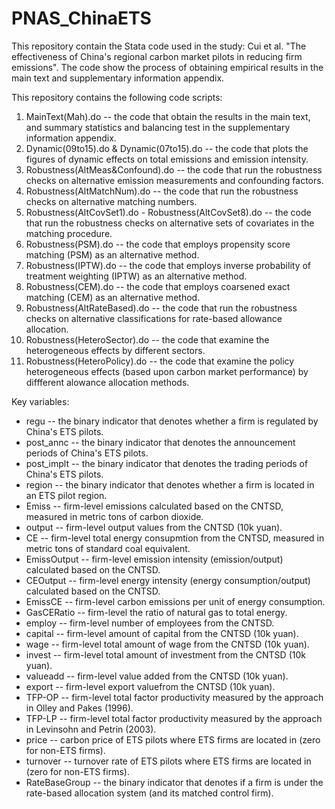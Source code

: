 # PNAS_ChinaETS

This repository contain the Stata code used in the study: Cui et al. "The effectiveness of China's regional carbon market pilots in reducing firm emissions". The code show the process of obtaining empirical results in the main text and supplementary information appendix.

This repository contains the following code scripts:

1. MainText(Mah).do -- the code that obtain the results in the main text, and summary statistics and balancing test in the supplementary information appendix.
2. Dynamic(09to15).do & Dynamic(07to15).do -- the code that plots the figures of dynamic effects on total emissions and emission intensity.
3. Robustness(AltMeas&Confound).do -- the code that run the robustness checks on alternative emission measurements and confounding factors.
4. Robustness(AltMatchNum).do -- the code that run the robustness checks on alternative matching numbers.
5. Robustness(AltCovSet1).do - Robustness(AltCovSet8).do -- the code that run the robustness checks on alternative sets of covariates in the matching procedure.
6. Robustness(PSM).do -- the code that employs propensity score matching (PSM) as an alternative method.
7. Robustness(IPTW).do -- the code that employs inverse probability of treatment weighting (IPTW) as an alternative method.
8. Robustness(CEM).do --  the code that employs coarsened exact matching (CEM) as an alternative method.
9. Robustness(AltRateBased).do -- the code that run the robustness checks on alternative classifications for rate-based allowance allocation.
10. Robustness(HeteroSector).do -- the code that examine the heterogeneous effects by different sectors.
11. Robustness(HeteroPolicy).do -- the code that examine the policy heterogeneous effects (based upon carbon market performance) by diffferent alowance allocation methods.

Key variables:

* regu -- the binary indicator that denotes whether a firm is regulated by China's ETS pilots.
* post_annc -- the binary indicator that denotes the announcement periods of China's ETS pilots.
* post_implt -- the binary indicator that denotes the trading periods of China's ETS pilots.
* region -- the binary indicator that denotes whether a firm is located in an ETS pilot region.
* Emiss -- firm-level emissions calculated based on the CNTSD, measured in metric tons of carbon dioxide.
* output -- firm-level output values from the CNTSD (10k yuan).
* CE -- firm-level total energy consupmtion from the CNTSD, measured in metric tons of standard coal equivalent.
* EmissOutput -- firm-level emission intensity (emission/output) calculated based on the CNTSD.
* CEOutput -- firm-level energy intensity (energy consumption/output) calculated based on the CNTSD.
* EmissCE -- firm-level carbon emissions per unit of energy consumption.
* GasCERatio -- firm-level the ratio of natural gas to total energy.
* employ -- firm-level number of employees from the CNTSD.
* capital -- firm-level amount of capital from the CNTSD (10k yuan).
* wage -- firm-level total amount of wage from the CNTSD (10k yuan).
* invest -- firm-level total amount of investment from the CNTSD (10k yuan).
* valueadd -- firm-level value added from the CNTSD (10k yuan).
* export -- firm-level export valuefrom the CNTSD (10k yuan).
* TFP-OP -- firm-level total factor productivity measured by the approach in Olley and Pakes (1996).
* TFP-LP -- firm-level total factor productivity measured by the approach in Levinsohn and Petrin (2003).
* price -- carbon price of ETS pilots where ETS firms are located in (zero for non-ETS firms).
* turnover -- turnover rate of ETS pilots where ETS firms are located in (zero for non-ETS firms).
* RateBaseGroup -- the binary indicator that denotes if a firm is under the rate-based allocation system (and its matched control firm).
